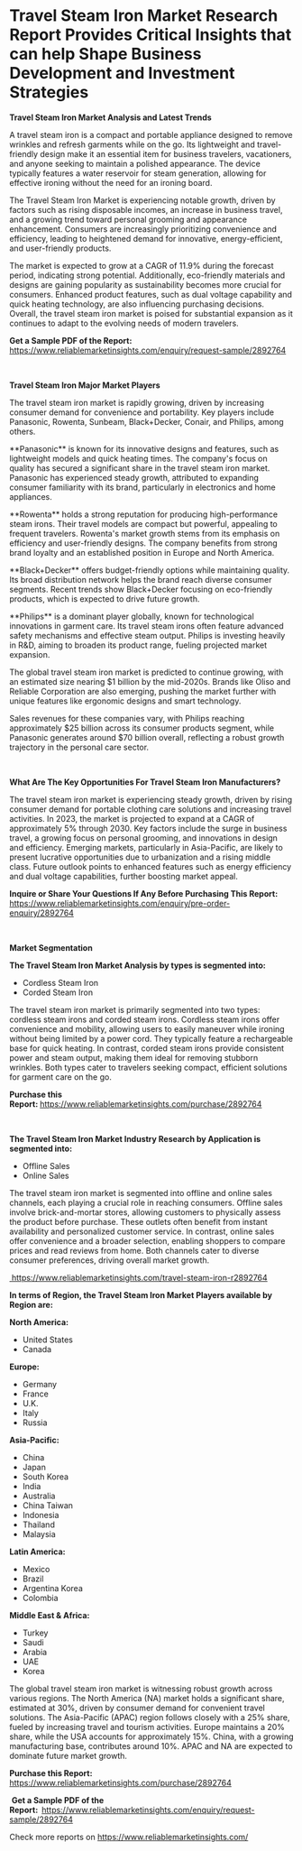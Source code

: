 <p><h1>Travel Steam Iron Market Research Report Provides Critical Insights that can help Shape Business Development and Investment Strategies</h1></p><p><strong>Travel Steam Iron Market Analysis and Latest Trends</strong></p>
<p><p>A travel steam iron is a compact and portable appliance designed to remove wrinkles and refresh garments while on the go. Its lightweight and travel-friendly design make it an essential item for business travelers, vacationers, and anyone seeking to maintain a polished appearance. The device typically features a water reservoir for steam generation, allowing for effective ironing without the need for an ironing board.</p><p>The Travel Steam Iron Market is experiencing notable growth, driven by factors such as rising disposable incomes, an increase in business travel, and a growing trend toward personal grooming and appearance enhancement. Consumers are increasingly prioritizing convenience and efficiency, leading to heightened demand for innovative, energy-efficient, and user-friendly products. </p><p>The market is expected to grow at a CAGR of 11.9% during the forecast period, indicating strong potential. Additionally, eco-friendly materials and designs are gaining popularity as sustainability becomes more crucial for consumers. Enhanced product features, such as dual voltage capability and quick heating technology, are also influencing purchasing decisions. Overall, the travel steam iron market is poised for substantial expansion as it continues to adapt to the evolving needs of modern travelers.</p></p>
<p><strong>Get a Sample PDF of the Report:&nbsp;</strong> <a href="https://www.reliablemarketinsights.com/enquiry/request-sample/2892764?utm_campaign=3064&utm_medium=2&utm_source=Github&utm_content=ia&utm_term=15032025&utm_id=travel-steam-iron">https://www.reliablemarketinsights.com/enquiry/request-sample/2892764</a></p>
<p>&nbsp;</p>
<p><strong>Travel Steam Iron Major Market Players</strong></p>
<p><p>The travel steam iron market is rapidly growing, driven by increasing consumer demand for convenience and portability. Key players include Panasonic, Rowenta, Sunbeam, Black+Decker, Conair, and Philips, among others.</p><p>**Panasonic** is known for its innovative designs and features, such as lightweight models and quick heating times. The company's focus on quality has secured a significant share in the travel steam iron market. Panasonic has experienced steady growth, attributed to expanding consumer familiarity with its brand, particularly in electronics and home appliances.</p><p>**Rowenta** holds a strong reputation for producing high-performance steam irons. Their travel models are compact but powerful, appealing to frequent travelers. Rowenta's market growth stems from its emphasis on efficiency and user-friendly designs. The company benefits from strong brand loyalty and an established position in Europe and North America.</p><p>**Black+Decker** offers budget-friendly options while maintaining quality. Its broad distribution network helps the brand reach diverse consumer segments. Recent trends show Black+Decker focusing on eco-friendly products, which is expected to drive future growth.</p><p>**Philips** is a dominant player globally, known for technological innovations in garment care. Its travel steam irons often feature advanced safety mechanisms and effective steam output. Philips is investing heavily in R&D, aiming to broaden its product range, fueling projected market expansion.</p><p>The global travel steam iron market is predicted to continue growing, with an estimated size nearing $1 billion by the mid-2020s. Brands like Oliso and Reliable Corporation are also emerging, pushing the market further with unique features like ergonomic designs and smart technology.</p><p>Sales revenues for these companies vary, with Philips reaching approximately $25 billion across its consumer products segment, while Panasonic generates around $70 billion overall, reflecting a robust growth trajectory in the personal care sector.</p></p>
<p>&nbsp;</p>
<p><strong>What Are The Key Opportunities For Travel Steam Iron Manufacturers?</strong></p>
<p><p>The travel steam iron market is experiencing steady growth, driven by rising consumer demand for portable clothing care solutions and increasing travel activities. In 2023, the market is projected to expand at a CAGR of approximately 5% through 2030. Key factors include the surge in business travel, a growing focus on personal grooming, and innovations in design and efficiency. Emerging markets, particularly in Asia-Pacific, are likely to present lucrative opportunities due to urbanization and a rising middle class. Future outlook points to enhanced features such as energy efficiency and dual voltage capabilities, further boosting market appeal.</p></p>
<p><strong>Inquire or Share Your Questions If Any Before Purchasing This Report:</strong> <a href="https://www.reliablemarketinsights.com/enquiry/pre-order-enquiry/2892764?utm_campaign=3064&utm_medium=2&utm_source=Github&utm_content=ia&utm_term=15032025&utm_id=travel-steam-iron">https://www.reliablemarketinsights.com/enquiry/pre-order-enquiry/2892764</a></p>
<p>&nbsp;</p>
<p><strong>Market Segmentation</strong></p>
<p><strong>The Travel Steam Iron Market Analysis by types is segmented into:</strong></p>
<p><ul><li>Cordless Steam Iron</li><li>Corded Steam Iron</li></ul></p>
<p><p>The travel steam iron market is primarily segmented into two types: cordless steam irons and corded steam irons. Cordless steam irons offer convenience and mobility, allowing users to easily maneuver while ironing without being limited by a power cord. They typically feature a rechargeable base for quick heating. In contrast, corded steam irons provide consistent power and steam output, making them ideal for removing stubborn wrinkles. Both types cater to travelers seeking compact, efficient solutions for garment care on the go.</p></p>
<p><strong>Purchase this Report:&nbsp;</strong><a href="https://www.reliablemarketinsights.com/purchase/2892764?utm_campaign=3064&utm_medium=2&utm_source=Github&utm_content=ia&utm_term=15032025&utm_id=travel-steam-iron">https://www.reliablemarketinsights.com/purchase/2892764</a></p>
<p>&nbsp;</p>
<p><strong>The Travel Steam Iron Market Industry Research by Application is segmented into:</strong></p>
<p><ul><li>Offline Sales</li><li>Online Sales</li></ul></p>
<p><p>The travel steam iron market is segmented into offline and online sales channels, each playing a crucial role in reaching consumers. Offline sales involve brick-and-mortar stores, allowing customers to physically assess the product before purchase. These outlets often benefit from instant availability and personalized customer service. In contrast, online sales offer convenience and a broader selection, enabling shoppers to compare prices and read reviews from home. Both channels cater to diverse consumer preferences, driving overall market growth.</p></p>
<p><a href="https://www.reliablemarketinsights.com/travel-steam-iron-r2892764?utm_campaign=3064&utm_medium=2&utm_source=Github&utm_content=ia&utm_term=15032025&utm_id=travel-steam-iron">&nbsp;https://www.reliablemarketinsights.com/travel-steam-iron-r2892764</a></p>
<p><strong>In terms of Region, the Travel Steam Iron Market Players available by Region are:</strong></p>
<p>
    <p> <strong> North America: </strong>
        <ul>
            <li>United States</li>
            <li>Canada</li>
        </ul>
        </p> 
    <p> <strong> Europe: </strong>
        <ul>
            <li>Germany</li>
            <li>France</li>
            <li>U.K.</li>
            <li>Italy</li>
            <li>Russia</li>
        </ul>
        </p> 
    <p> <strong> Asia-Pacific: </strong>
        <ul>
            <li>China</li>
            <li>Japan</li>
            <li>South Korea</li>
            <li>India</li>
            <li>Australia</li>
            <li>China Taiwan</li>
            <li>Indonesia</li>
            <li>Thailand</li>
            <li>Malaysia</li>
        </ul>
        </p> 
    <p> <strong> Latin America: </strong>
        <ul>
            <li>Mexico</li>
            <li>Brazil</li>
            <li>Argentina Korea</li>
            <li>Colombia</li>
        </ul>
        </p> 
    <p> <strong> Middle East & Africa: </strong>
        <ul>
            <li>Turkey</li>
            <li>Saudi</li>
            <li>Arabia</li>
            <li>UAE</li>
            <li>Korea</li>
        </ul>
    </p>
    </p>
<p><p>The global travel steam iron market is witnessing robust growth across various regions. The North America (NA) market holds a significant share, estimated at 30%, driven by consumer demand for convenient travel solutions. The Asia-Pacific (APAC) region follows closely with a 25% share, fueled by increasing travel and tourism activities. Europe maintains a 20% share, while the USA accounts for approximately 15%. China, with a growing manufacturing base, contributes around 10%. APAC and NA are expected to dominate future market growth.</p></p>
<p><strong>Purchase this Report: </strong><a href="https://www.reliablemarketinsights.com/purchase/2892764?utm_campaign=3064&utm_medium=2&utm_source=Github&utm_content=ia&utm_term=15032025&utm_id=travel-steam-iron">https://www.reliablemarketinsights.com/purchase/2892764</a></p>
<p>&nbsp;<strong>Get a Sample PDF of the Report:&nbsp;&nbsp;</strong><a href="https://www.reliablemarketinsights.com/enquiry/request-sample/2892764?utm_campaign=3064&utm_medium=2&utm_source=Github&utm_content=ia&utm_term=15032025&utm_id=travel-steam-iron">https://www.reliablemarketinsights.com/enquiry/request-sample/2892764</a></p>
<p><strong></strong></p>
<p>Check more reports on <a href="https://www.reliablemarketinsights.com/?utm_campaign=3064&utm_medium=2&utm_source=Github&utm_content=ia&utm_term=15032025&utm_id=travel-steam-iron">https://www.reliablemarketinsights.com/</a></p>